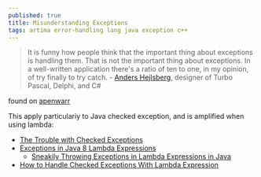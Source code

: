 ```yaml
---
published: true
title: Misunderstanding Exceptions
tags: artima error-handling lang java exception c++
---
```

> It is funny how people think that the important thing about exceptions is handling them. That is not the important thing about exceptions. In a well-written application there's a ratio of ten to one, in my opinion, of try finally to try catch. - [Anders Hejlsberg](https://www.artima.com/intv/handcuffs2.html), designer of Turbo Pascal, Delphi, and C# 

found on [apenwarr](https://apenwarr.ca/log/20070823)

This apply particulariy to Java checked exception, and is amplified when using lambda:
- [The Trouble with Checked Exceptions](https://www.artima.com/intv/handcuffs.html)
- [Exceptions in Java 8 Lambda Expressions](https://www.baeldung.com/java-lambda-exceptions)
	- [Sneakily Throwing Exceptions in Lambda Expressions in Java](https://4comprehension.com/sneakily-throwing-exceptions-in-lambda-expressions-in-java/)
- [How to Handle Checked Exceptions With Lambda Expression](https://dzone.com/articles/how-to-handle-checked-exception-in-lambda-expressi)